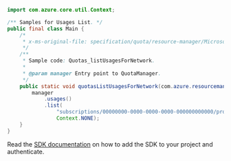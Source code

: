 ```java
import com.azure.core.util.Context;

/** Samples for Usages List. */
public final class Main {
    /*
     * x-ms-original-file: specification/quota/resource-manager/Microsoft.Quota/preview/2021-03-15-preview/examples/getNetworkUsages.json
     */
    /**
     * Sample code: Quotas_listUsagesForNetwork.
     *
     * @param manager Entry point to QuotaManager.
     */
    public static void quotasListUsagesForNetwork(com.azure.resourcemanager.quota.QuotaManager manager) {
        manager
            .usages()
            .list(
                "subscriptions/00000000-0000-0000-0000-000000000000/providers/Microsoft.Network/locations/eastus",
                Context.NONE);
    }
}
```

Read the [SDK documentation](https://github.com/Azure/azure-sdk-for-java/blob/azure-resourcemanager-quota_1.0.0-beta.2/sdk/quota/azure-resourcemanager-quota/README.md) on how to add the SDK to your project and authenticate.
